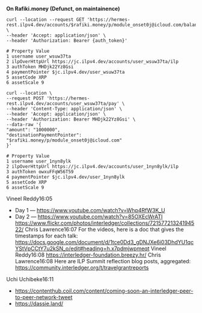 **On Rafiki.money (Defunct, on maintainence)**

```
curl --location --request GET 'https://hermes-rest.ilpv4.dev/accounts/$rafiki.money/p/module_onset0j@icloud.com/balance' \
--header 'Accept: application/json' \
--header 'Authorization: Bearer {auth_token}'
```

```
# Property Value
1 username user_wsuw37ta
2 ilpOverHttpUrl https://jc.ilpv4.dev/accounts/user_wsuw37ta/ilp
3 authToken MHDjk22Yz8Gsi
4 paymentPointer $jc.ilpv4.dev/user_wsuw37ta
5 assetCode XRP
6 assetScale 9
```

```
curl --location \
--request POST 'https://hermes-rest.ilpv4.dev/accounts/user_wsuw37ta/pay' \
--header 'Content-Type: application/json' \
--header 'Accept: application/json' \
--header 'Authorization: Bearer MHDjk22Yz8Gsi' \
--data-raw '{
"amount": "1000000",
"destinationPaymentPointer": "$rafiki.money/p/module_onset0j@icloud.com"
}'
```

```
# Property Value
1 username user_1nyn8ylk
2 ilpOverHttpUrl https://jc.ilpv4.dev/accounts/user_1nyn8ylk/ilp
3 authToken owxuFFqW56T59
4 paymentPointer $jc.ilpv4.dev/user_1nyn8ylk
5 assetCode XRP
6 assetScale 9
```

Vineel Reddy16:05

- Day 1 — https://www.youtube.com/watch?v=Whp4RfW3K_U
- Day 2 — https://www.youtube.com/watch?v=85OXEcWrATI
  https://www.flickr.com/photos/interledger/collections/72157721324194522/
  Chris Lawrence16:07
  For the videos, here is a doc that gives the timestamps for each talk: https://docs.google.com/document/d/1tce0Dd3_gDNJXe6i03DhdYU1qcYStVpCCtY7u2kSN_o/edit#heading=h.x7pdmjwpmeqt
  Vineel Reddy16:08
  https://interledger-foundation.breezy.hr/
  Chris Lawrence16:08
  Here are ILP Summit reflection blog posts, aggregated: https://community.interledger.org/t/travelgrantreports

Uchi Uchibeke16:11

- https://contenthub.coil.com/content/coming-soon-an-interledger-peer-to-peer-network-tweet
- https://dassie.land/
